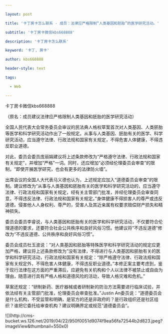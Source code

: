 ---
layout: post
title: '卡丁房卡怎么联系 - 成员：法律应严格限制“人类基因和胚胎”的医学研究活动。'
subtitle: '卡丁房卡微信kbs668888'
description: '卡丁房卡怎么联系'
keyword: '卡丁, 房卡'
author: kbs668888
header-style: text
tags:
  - Web
---
卡丁房卡微信kbs668888

（原名：成员建议法律应严格限制人类基因和胚胎的医学研究活动）

全国人民代表大会常务委员会审议的民法典人格权草案首次对人类基因、人类胚胎等医学和科学研究活动作出了一般规定。从事与人类基因、胚胎有关的医学、科学研究活动，应当遵守法律、行政法规和国家有关规定，不得危害人体健康，不得违反职业道德。

对此，委员会委员庞丽娟建议将上述条款修改为“严格遵守法律、行政法规和国家有关规定”，并增加“严格”一词。同时，还应增加“必须经伦理委员会审查”的限制，“即使开展医学研究，也会有更多的法律防火墙”。

出席会议的全国人大代表马义德也认为，上述规定应加入“道德委员会审查”的限制。建议修改为“从事与人类基因和胚胎有关的医学和科学研究活动的，应当遵守法律、行政法规和国家有关规定，经有关主管部门批准，并经伦理委员会审查同意，不得违反法律、行政法规和国家有关规定。”身体健康不得损害人的尊严或违反道德。侵害他人人身权利、尊严的，受害人及其近亲属有权要求赔偿财产损失和精神损失。

委员会委员李睿说，与人类基因和胚胎有关的医学和科学研究活动，不仅要符合伦理道德的要求，还要符合社会公共秩序和良好风俗习惯。他建议将“不违反道德”修改为“不违反道德、公共秩序和良好风俗习惯”。

委员会成员杜玉波说：“对人类基因和胚胎等特殊医学和科学研究活动的规定应更加严格，建议将上述条款修改为”没有法律，不得进行与人类基因和胚胎有关的医学和科学研究活动，行政法规和国家有关规定：“除严格遵守法律、行政法规和国家有关规定外，不得危害人体健康，不得违反职业道德。”本修正案主要考虑到，鉴于现行法律在这方面的严重滞后，应避免有关机构和个人以法律不被禁止或自由为理由，随意进行具有严格人格和道德风险的活动，导致人格灾难和危机。”

草案还规定：“研制新药、医疗器械或者研制新的防治方法需要进行临床试验，并依法经有关主管部门批准，伦理委员会审查批准。”Justin
An委员说：“道德委员会是什么机构，不受监管和明确，是官方的还是非政府的？是行政组织还是社区组织？谁把它委托给审查机构？建议明确界定或规范“道德委员会”。

![](http://cms-
bucket.ws.126.net/2019/04/22/950f0051d9074f9ea56fa72544b2d823.jpeg?imageView&thumbnail=550x0)  

  


